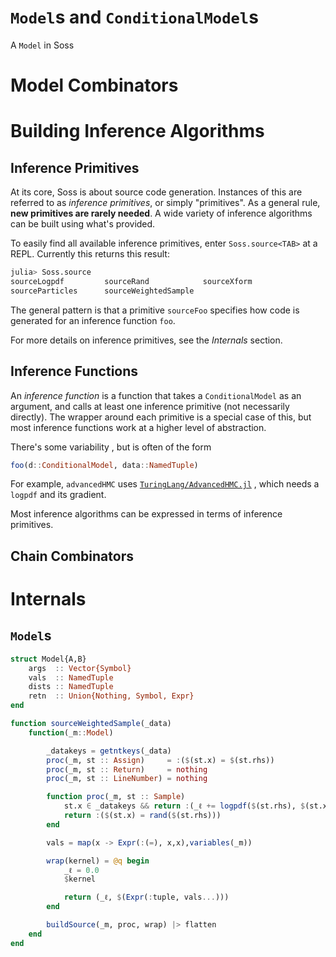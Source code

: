 # `Model`s and `ConditionalModel`s

A `Model` in Soss

# Model Combinators

# Building Inference Algorithms

## Inference Primitives

At its core, Soss is about source code generation. Instances of this are referred to as *inference primitives*, or simply "primitives". As a general rule, **new primitives are rarely needed**. A wide variety of inference algorithms can be built using what's provided.

To easily find all available inference primitives, enter `Soss.source<TAB>` at a REPL. Currently this returns this result:

```julia
julia> Soss.source
sourceLogpdf         sourceRand            sourceXform
sourceParticles      sourceWeightedSample
```

The general pattern is that a primitive `sourceFoo` specifies how code is generated for an inference function `foo`.

For more details on inference primitives, see the *Internals* section.

## Inference Functions

An *inference function* is a function that takes a `ConditionalModel` as an argument, and calls at least one inference primitive (not necessarily directly). The wrapper around each primitive is a special case of this, but most inference functions work at a higher level of abstraction.

There's some variability , but is often of the form

```julia
foo(d::ConditionalModel, data::NamedTuple)
```

For example, `advancedHMC` uses [`TuringLang/AdvancedHMC.jl`](https://github.com/TuringLang/AdvancedHMC.jl) , which needs a `logpdf` and its gradient.

Most inference algorithms can be expressed in terms of inference primitives.

## Chain Combinators

# Internals

## `Model`s



```julia
struct Model{A,B}
    args  :: Vector{Symbol}
    vals  :: NamedTuple
    dists :: NamedTuple
    retn  :: Union{Nothing, Symbol, Expr}
end
```



```julia
function sourceWeightedSample(_data)
    function(_m::Model)

        _datakeys = getntkeys(_data)
        proc(_m, st :: Assign)     = :($(st.x) = $(st.rhs))
        proc(_m, st :: Return)     = nothing
        proc(_m, st :: LineNumber) = nothing

        function proc(_m, st :: Sample)
            st.x ∈ _datakeys && return :(_ℓ += logpdf($(st.rhs), $(st.x)))
            return :($(st.x) = rand($(st.rhs)))
        end

        vals = map(x -> Expr(:(=), x,x),variables(_m))

        wrap(kernel) = @q begin
            _ℓ = 0.0
            $kernel

            return (_ℓ, $(Expr(:tuple, vals...)))
        end

        buildSource(_m, proc, wrap) |> flatten
    end
end

```
